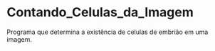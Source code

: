 # Contando_Celulas_da_Imagem
Programa que determina a existência de celulas de embrião em uma imagem.
